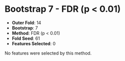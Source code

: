 # Bootstrap 7 - FDR (p < 0.01)

- **Outer Fold**: 14
- **Bootstrap**: 7
- **Method**: FDR (p < 0.01)
- **Fold Seed**: 61
- **Features Selected**: 0

No features were selected by this method.
